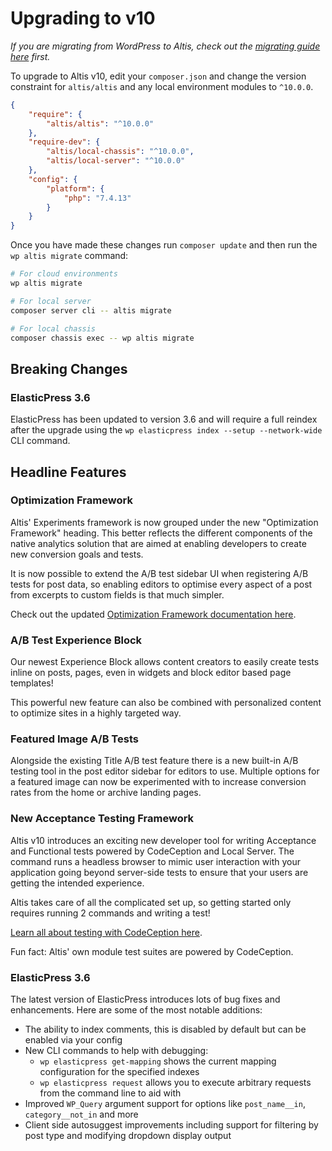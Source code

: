 # Upgrading to v10

_If you are migrating from WordPress to Altis, check out the [migrating guide here](../migrating-from-wordpress.md) first._

To upgrade to Altis v10, edit your `composer.json` and change the version constraint for `altis/altis` and any local environment modules to `^10.0.0`.

```json
{
	"require": {
		"altis/altis": "^10.0.0"
	},
	"require-dev": {
		"altis/local-chassis": "^10.0.0",
		"altis/local-server": "^10.0.0"
	},
	"config": {
		"platform": {
			"php": "7.4.13"
		}
	}
}
```

Once you have made these changes run `composer update` and then run the `wp altis migrate` command:

```sh
# For cloud environments
wp altis migrate

# For local server
composer server cli -- altis migrate

# For local chassis
composer chassis exec -- wp altis migrate
```

## Breaking Changes

### ElasticPress 3.6

ElasticPress has been updated to version 3.6 and will require a full reindex after the upgrade using the `wp elasticpress index --setup --network-wide` CLI command.

## Headline Features

### Optimization Framework

Altis' Experiments framework is now grouped under the new "Optimization Framework" heading. This better reflects the different components of the native analytics solution that are aimed at enabling developers to create new conversion goals and tests.

It is now possible to extend the A/B test sidebar UI when registering A/B tests for post data, so enabling editors to optimise every aspect of a post from excerpts to custom fields is that much simpler.

Check out the updated [Optimization Framework documentation here](docs://analytics/optimization-framework/README.md).

### A/B Test Experience Block

Our newest Experience Block allows content creators to easily create tests inline on posts, pages, even in widgets and block editor based page templates!

This powerful new feature can also be combined with personalized content to optimize sites in a highly targeted way.

### Featured Image A/B Tests

Alongside the existing Title A/B test feature there is a new built-in A/B testing tool in the post editor sidebar for editors to use. Multiple options for a featured image can now be experimented with to increase conversion rates from the home or archive landing pages.

### New Acceptance Testing Framework

Altis v10 introduces an exciting new developer tool for writing Acceptance and Functional tests powered by CodeCeption and Local Server. The command runs a headless browser to mimic user interaction with your application going beyond server-side tests to ensure that your users are getting the intended experience.

Altis takes care of all the complicated set up, so getting started only requires running 2 commands and writing a test!

[Learn all about testing with CodeCeption here](docs://dev-tools/testing-with-codeception.md).

Fun fact: Altis' own module test suites are powered by CodeCeption.

### ElasticPress 3.6

The latest version of ElasticPress introduces lots of bug fixes and enhancements. Here are some of the most notable additions:

- The ability to index comments, this is disabled by default but can be enabled via your config
- New CLI commands to help with debugging:
  - `wp elasticpress get-mapping` shows the current mapping configuration for the specified indexes
  - `wp elasticpress request` allows you to execute arbitrary requests from the command line to aid with
- Improved `WP_Query` argument support for options like `post_name__in`, `category__not_in` and more
- Client side autosuggest improvements including support for filtering by post type and modifying dropdown display output
